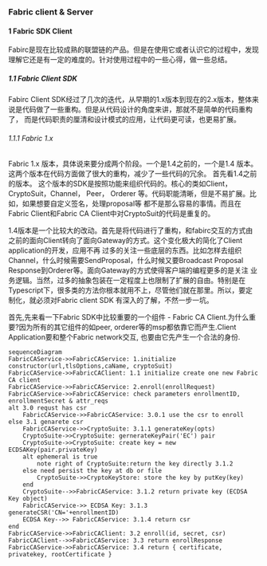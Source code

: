 ### Fabric client & Server
#### 1 Fabric SDK Client
Fabirc是现在比较成熟的联盟链的产品。但是在使用它或者认识它的过程中，发现理解它还是有一定的难度的。针对使用过程中的一些心得，做一些总结。

##### 1.1 Fabric Client SDK
Fabirc Client SDK经过了几次的迭代，从早期的1.x版本到现在的2.x版本，整体来说是代码做了一些重构。但是从代码设计的角度来讲，那就不是简单的代码重构了，
而是代码职责的厘清和设计模式的应用，让代码更可读，也更易扩展。

###### 1.1.1 Fabric 1.x
Fabric 1.x 版本，具体说来要分成两个阶段。一个是1.4之前的，一个是1.4 版本。这两个版本在代码方面做了很大的重构，减少了一些代码的冗余。 首先看1.4之前的版本。
这个版本的SDK是按照功能来组织代码的。核心的类如Client， CryptoSuit，Channel， Peer， Orderer 等。代码职能清晰，但是不易扩展。比如，如果想要自定义签名，处理proposal等
都不是那么容易的事情。而且在Fabric Client和Fabric CA Client中对CryptoSuit的代码是重复的。

1.4版本是一个比较大的改动。首先是将代码进行了重构，和fabirc交互的方式由之前的面向Client转向了面向Gateway的方式。这个变化极大的简化了Client application的开发，应用不再
过多的关注一些底层的东西。比如怎样去组织Channel，什么时候需要SendProposal，什么时候又要Broadcast Proposal Response到Orderer等。面向Gateway的方式使得客户端的编程更多的是关注
业务逻辑。当然，过多的抽象包装在一定程度上也限制了扩展的自由。特别是在Typescript下，很多类的方法你根本就用不上，尽管他们就在那里。所以，要定制化，就必须对Fabric client SDK
有深入的了解，不然一步一坑。

首先,先来看一下Fabric SDK中比较重要的一个组件 - Fabric CA Client.为什么重要?因为所有的其它组件的如peer, orderer等的msp都依靠它而产生.Client Application要和整个Fabric network交互,
也要由它先产生一个合法的身份.

```mermaid
sequenceDiagram
FabricCAService->>FabricCAService: 1.initialize constructor(url,tlsOptions,caName, cryptoSuit)
FabricCAService->>FabricCAClient: 1.1 initialize create one new Fabric CA client
FabricCAService->>FabricCAService: 2.enroll(enrollRequest)
FabricCAService->>FabricCAService: check parameters enrollmentID, enrollmentSecret & attr_reqs
alt 3.0 requst has csr
	FabricCAService->>FabricCAService: 3.0.1 use the csr to enroll
else 3.1 genarete csr
	FabricCAService->>CryptoSuite: 3.1.1 generateKey(opts)
	CryptoSuite->>CryptoSuite: gernerateKeyPair('EC') pair
	CryptoSuite->>CryptoSuite: create key = new ECDSAKey(pair.privateKey)
	alt ephemeral is true
		note right of CryptoSuite:return the key directly 3.1.2
	else need persist the key at db or file
		CryptoSuite->>CryptoKeyStore: store the key by putKey(key)
	end
	CryptoSuite-->>FabricCAService: 3.1.2 return private key (ECDSA Key object)
	FabricCAService->> ECDSA Key: 3.1.3 generateCSR('CN='+enrollmentID)
	ECDSA Key-->> FabricCAService: 3.1.4 return csr
end
FabricCAService->>FabricCAClient: 3.2 enroll(id, secret, csr)
FabricCAClient-->>FabricCAService: 3.3 return enrollResponse
FabricCAService->>FabricCAService: 3.4 return { certificate, privatekey, rootCertificate }
```

